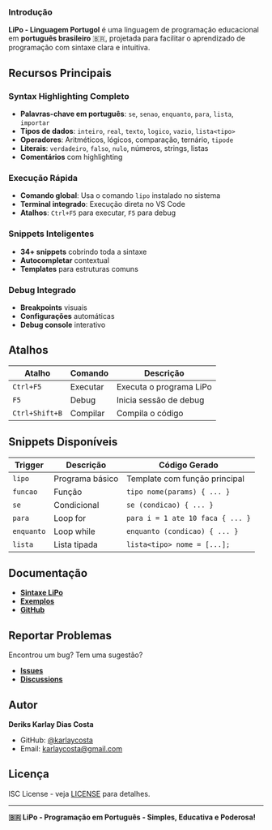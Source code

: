 ### Introdução

**LiPo - Linguagem Portugol** é uma linguagem de programação educacional em **português brasileiro** 🇧🇷, projetada para facilitar o aprendizado de programação com sintaxe clara e intuitiva.

## Recursos Principais

### **Syntax Highlighting Completo**
- **Palavras-chave em português**: `se`, `senao`, `enquanto`, `para`, `lista`, `importar`
- **Tipos de dados**: `inteiro`, `real`, `texto`, `logico`, `vazio`, `lista<tipo>`
- **Operadores**: Aritméticos, lógicos, comparação, ternário, `tipode`
- **Literais**: `verdadeiro`, `falso`, `nulo`, números, strings, listas
- **Comentários** com highlighting

### **Execução Rápida**
- **Comando global**: Usa o comando `lipo` instalado no sistema
- **Terminal integrado**: Execução direta no VS Code
- **Atalhos**: `Ctrl+F5` para executar, `F5` para debug

### **Snippets Inteligentes**
- **34+ snippets** cobrindo toda a sintaxe
- **Autocompletar** contextual
- **Templates** para estruturas comuns

### **Debug Integrado**
- **Breakpoints** visuais
- **Configurações** automáticas
- **Debug console** interativo

## Atalhos

| Atalho | Comando | Descrição |
|--------|---------|-----------|
| `Ctrl+F5` | Executar | Executa o programa LiPo |
| `F5` | Debug | Inicia sessão de debug |
| `Ctrl+Shift+B` | Compilar | Compila o código |

## Snippets Disponíveis

| Trigger | Descrição | Código Gerado |
|---------|-----------|---------------|
| `lipo` | Programa básico | Template com função principal |
| `funcao` | Função | `tipo nome(params) { ... }` |
| `se` | Condicional | `se (condicao) { ... }` |
| `para` | Loop for | `para i = 1 ate 10 faca { ... }` |
| `enquanto` | Loop while | `enquanto (condicao) { ... }` |
| `lista` | Lista tipada | `lista<tipo> nome = [...];` |

## Documentação

- [**Sintaxe LiPo**](https://github.com/karlaycosta/lipo_compiler/blob/main/DOCUMENTACAO_SINTAXE_MINIDART.md)
- [**Exemplos**](https://github.com/karlaycosta/lipo_compiler/tree/main/exemplos)
- [**GitHub**](https://github.com/karlaycosta/lipo_compiler)

## Reportar Problemas

Encontrou um bug? Tem uma sugestão?
- [**Issues**](https://github.com/karlaycosta/lipo_compiler/issues)
- [**Discussions**](https://github.com/karlaycosta/lipo_compiler/discussions)

## Autor

**Deriks Karlay Dias Costa**
- GitHub: [@karlaycosta](https://github.com/karlaycosta)
- Email: karlaycosta@gmail.com

## Licença

ISC License - veja [LICENSE](https://github.com/karlaycosta/lipo_compiler/blob/main/LICENSE) para detalhes.

---

**🇧🇷 LiPo - Programação em Português - Simples, Educativa e Poderosa!**
